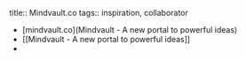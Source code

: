 title:: Mindvault.co
tags:: inspiration, collaborator

- [mindvault.co](Mindvault - A new portal to powerful ideas)
- [[Mindvault - A new portal to powerful ideas]]
-
